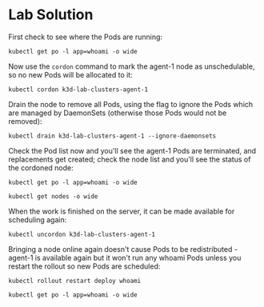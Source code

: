 # Lab Solution

First check to see where the Pods are running:

```
kubectl get po -l app=whoami -o wide
```

Now use the `cordon` command to mark the agent-1 node as unschedulable, so no new Pods will be allocated to it:

```
kubectl cordon k3d-lab-clusters-agent-1
```

Drain the node to remove all Pods, using the flag to ignore the Pods which are managed by DaemonSets (otherwise those Pods would not be removed):

```
kubectl drain k3d-lab-clusters-agent-1 --ignore-daemonsets
```

Check the Pod list now and you'll see the agent-1 Pods are terminated, and replacements get created; check the node list and you'll see the status of the cordoned node:

```
kubectl get po -l app=whoami -o wide

kubectl get nodes -o wide
```

When the work is finished on the server, it can be made available for scheduling again:

```
kubectl uncordon k3d-lab-clusters-agent-1
```

Bringing a node online again doesn't cause Pods to be redistributed - agent-1 is available again but it won't run any whoami Pods unless you restart the rollout so new Pods are scheduled:

```
kubectl rollout restart deploy whoami 

kubectl get po -l app=whoami -o wide
```